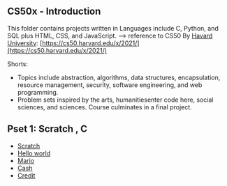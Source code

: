 ## CS50x - Introduction 

This folder contains projects written in Languages include C, Python, and SQL plus HTML, CSS, and JavaScript.
--> reference to CS50 By [Havard University](https://www.harvard.edu/):  [https://cs50.harvard.edu/x/2021/](https://cs50.harvard.edu/x/2021/)

Shorts:
- Topics include abstraction, algorithms, data structures, encapsulation, resource management, security, software engineering, and web programming.
- Problem sets inspired by the arts, humanitiesenter code here, social sciences, and sciences. Course culminates in a final project.


##  Pset 1:  **Scratch** , **C**
-  [Scratch](https://github.com/crispino480/cs50/tree/cs50/problems/2021/x/scratch)
-  [Hello world](https://github.com/crispino480/cs50/tree/crispino480-new) 
- [Mario](https://github.com/crispino480/cs50/compare/master...mario-more)
- [Cash](https://github.com/crispino480/cs50/blob/cs50/problems/2021/x/sentimental/cash/cash.py)
- [Credit](https://github.com/crispino480/cs50/blob/crispino480-Credit/credit.py)
